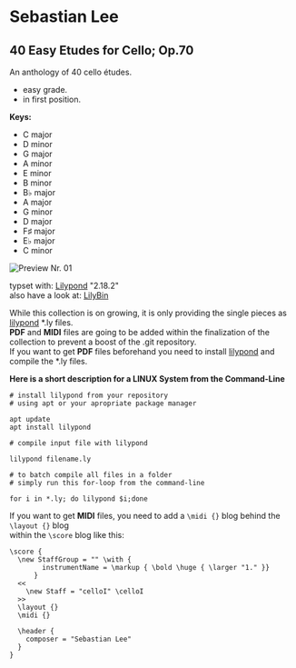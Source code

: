 # Sebastian Lee
## 40 Easy Etudes for Cello; Op.70

An anthology of 40 cello études.

- easy grade.
- in first position.

**Keys:**

- C major
- D minor
- G major
- A minor
- E minor
- B minor
- B♭ major
- A major
- G minor
- D major
- F♯ major
- E♭ major
- C minor

![Preview Nr. 01](https://repository-images.githubusercontent.com/214755480/cd87b480-f13e-11e9-9849-355dcd5b1043)

typset with: [Lilypond](http://lilypond.org) "2.18.2"  
also have a look at: [LilyBin](http://lilybin.com)

While this collection is on growing, it is only providing the single pieces as [lilypond](http://lilypond.org) *.ly files.  
**PDF** and **MIDI** files are going to be added within the finalization of the collection to prevent a boost of the .git repository.  
If you want to get **PDF** files beforehand you need to install [lilypond](http://lilypond.org) and compile the *.ly files.

**Here is a short description for a LINUX System from the Command-Line**

```
# install lilypond from your repository
# using apt or your apropriate package manager

apt update
apt install lilypond

# compile input file with lilypond

lilypond filename.ly 

# to batch compile all files in a folder
# simply run this for-loop from the command-line

for i in *.ly; do lilypond $i;done
```

If you want to get **MIDI** files, you need to add a `\midi {}` blog behind the `\layout {}` blog  
within the `\score` blog like this:
 
```
\score {
  \new StaffGroup = "" \with {
        instrumentName = \markup { \bold \huge { \larger "1." }}
      }
  <<
    \new Staff = "celloI" \celloI
  >>
  \layout {}
  \midi {}

  \header {
    composer = "Sebastian Lee"
  }
}
```

